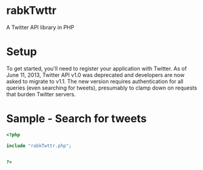 rabkTwttr
=========

A Twitter API library in PHP


Setup
=========

To get started, you'll need to register your application with Twitter. As of June 11, 2013, Twitter API v1.0 was deprecated and developers are now asked to migrate to v1.1. The new version requires authentication for all queries (even searching for tweets), presumably to clamp down on requests that burden Twitter servers.


Sample - Search for tweets
=========

```php
<?php

include "rabkTwttr.php";


?>
```



